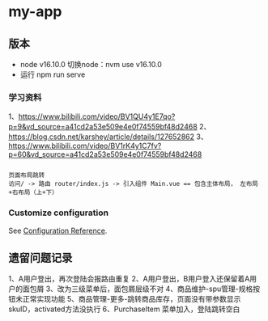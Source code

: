 # my-app

## 版本
- node v16.10.0  切换node：nvm use v16.10.0
- 运行 npm run serve


### 学习资料
1、https://www.bilibili.com/video/BV1QU4y1E7qo?p=9&vd_source=a41cd2a53e509e4e0f74559bf48d2468
2、https://blog.csdn.net/karshey/article/details/127652862
3、https://www.bilibili.com/video/BV1rK4y1C7fv?p=60&vd_source=a41cd2a53e509e4e0f74559bf48d2468

### 
```vue
页面布局跳转
访问/ -> 路由 router/index.js -> 引入组件 Main.vue == 包含主体布局， 左布局+右布局（上+下）
```

### Customize configuration
See [Configuration Reference](https://cli.vuejs.org/config/).

## 遗留问题记录
1、A用户登出，再次登陆会报路由重复
2、A用户登出，B用户登入还保留着A用户的面包屑
3、改为三级菜单后，面包屑层级不对
4、商品维护-spu管理-规格按钮未正常实现功能
5、商品管理-更多-跳转商品库存，页面没有带参数显示skuID，activated方法没执行
6、PurchaseItem 菜单加入，登陆跳转空白

